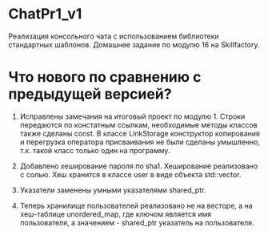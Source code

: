 # ChatPr1_v1
Реализация консольного чата с использованием библиотеки стандартных шаблонов. Домашнее задание по модулю 16 на Skillfactory.

# Что нового по сравнению с предыдущей версией?

1) Исправлены замечания на итоговый проект по модулю 1. Строки передаются по констатным ссылкам, необходимые методы классов также сделаны const. В классе LinkStorage конструктор копирования и перегрузка оператора присваивания не были сделаны умышленно, т.к. такой класс только один на программу.

2) Добавлено хеширование пароля по sha1. Хеширование реализовано с солью. Хеш хранится в классе user в виде объекта std::vector<uint>.
  
3) Указатели заменены умными указателями shared_ptr.
  
4) Теперь хранилище пользователей реализовано не на весторе, а на хеш-таблице unordered_map, где ключом является имя пользователя, а значением - shared_ptr<User> указатель на пользователя.

